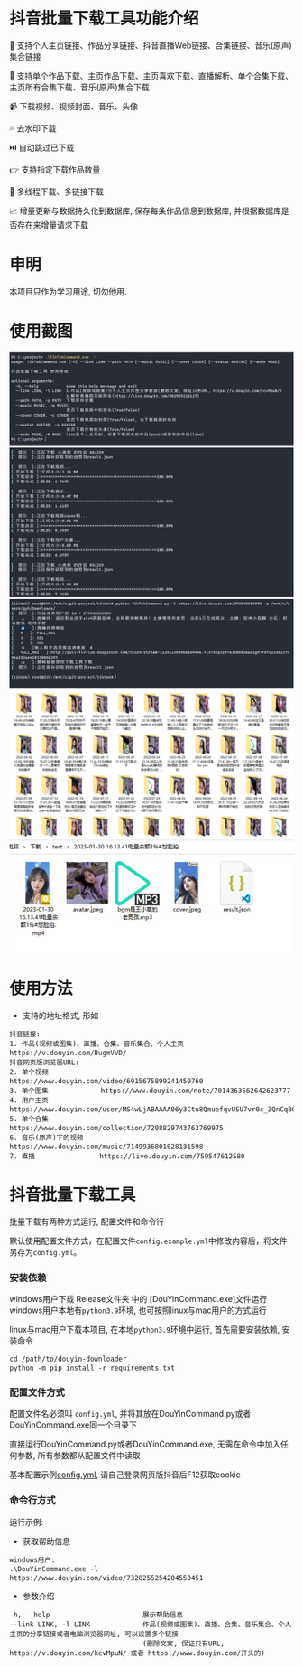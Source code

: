 

# 抖音批量下载工具功能介绍

💁 支持个人主页链接、作品分享链接、抖音直播Web链接、合集链接、音乐(原声)集合链接

🔽 支持单个作品下载、主页作品下载、主页喜欢下载、直播解析、单个合集下载、主页所有合集下载、音乐(原声)集合下载

📹 下载视频、视频封面、音乐、头像

💦 去水印下载

⏭️ 自动跳过已下载

👉 支持指定下载作品数量

🔗 多线程下载、多链接下载

📈 增量更新与数据持久化到数据库, 保存每条作品信息到数据库, 并根据数据库是否存在来增量请求下载


# 申明

本项目只作为学习用途, 切勿他用.

# 使用截图

![DouYinCommand1](img/DouYinCommand1.jpg)
![DouYinCommand2](img/DouYinCommand2.jpg)
![DouYinCommandl ive](img/DouYinCommandlive.jpg)
![DouYinCommand download](img/DouYinCommanddownload.jpg)
![DouYinCommand download detail](img/DouYinCommanddownloaddetail.jpg)

# 使用方法

- 支持的地址格式, 形如

```
抖音链接:
1. 作品(视频或图集)、直播、合集、音乐集合、个人主页    https://v.douyin.com/BugmVVD/    
抖音网页版浏览器URL:
2. 单个视频             https://www.douyin.com/video/6915675899241450760
3. 单个图集             https://www.douyin.com/note/7014363562642623777
4. 用户主页             https://www.douyin.com/user/MS4wLjABAAAA06y3Ctu8QmuefqvUSU7vr0c_ZQnCqB0eaglgkelLTek
5. 单个合集             https://www.douyin.com/collection/7208829743762769975
6. 音乐(原声)下的视频     https://www.douyin.com/music/7149936801028131598
7. 直播                https://live.douyin.com/759547612580                     
```

# 抖音批量下载工具

批量下载有两种方式运行, 配置文件和命令行

默认使用配置文件方式，在配置文件`config.example.yml`中修改内容后，将文件另存为`config.yml`。

### 安装依赖

windows用户下载 Release文件夹 中的 [DouYinCommand.exe]文件运行
windows用户本地有`python3.9`环境, 也可按照linux与mac用户的方式运行

linux与mac用户下载本项目, 在本地`python3.9`环境中运行, 首先需要安装依赖, 安装命令

```
cd /path/to/douyin-downloader
python -m pip install -r requirements.txt
```

### 配置文件方式

配置文件名必须叫 `config.yml`, 并将其放在DouYinCommand.py或者DouYinCommand.exe同一个目录下

直接运行DouYinCommand.py或者DouYinCommand.exe, 无需在命令中加入任何参数, 所有参数都从配置文件中读取

基本配置示例[config.yml](./config.yml), 请自己登录网页版抖音后F12获取cookie


### 命令行方式

运行示例:

- 获取帮助信息

```
windows用户:
.\DouYinCommand.exe -l https://www.douyin.com/video/7328255254204550451
```

- 参数介绍

```
-h, --help                       展示帮助信息
--link LINK, -l LINK             作品(视频或图集)、直播、合集、音乐集合、个人主页的分享链接或者电脑浏览器网址, 可以设置多个链接
                                 (删除文案, 保证只有URL, https://v.douyin.com/kcvMpuN/ 或者 https://www.douyin.com/开头的)
```

